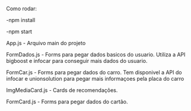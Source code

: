 Como rodar:

-npm install

-npm start



App.js - Arquivo main do projeto

FormDados.js - Forms para pegar dados basicos do usuario. Utiliza a API bigboost e infocar para conseguir mais dados do usuario.

FormCar.js - Forms para pegar dados do carro. Tem disponivel a API do infocar e unionsolution para pegar mais informaçoes pela placa do carro

ImgMediaCard.js - Cards de recomendações.

FormCard.js - Forms para pegar dados do cartão.


